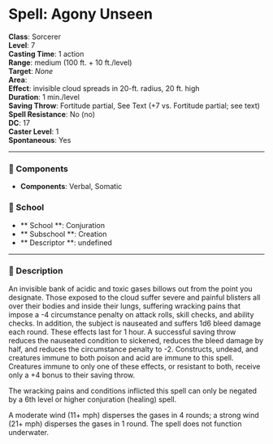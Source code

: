 
# Spell: Agony Unseen
**Class**: Sorcerer  
**Level**: 7  
**Casting Time**: 1 action  
**Range**: medium (100 ft. + 10 ft./level)  
**Target**: _None_  
**Area**:   
**Effect**: invisible cloud spreads in 20-ft. radius, 20 ft. high  
**Duration**: 1 min./level  
**Saving Throw**: Fortitude partial, See Text (+7 vs. Fortitude partial; see text)  
**Spell Resistance**: No (no)  
**DC**: 17  
**Caster Level**: 1  
**Spontaneous**: Yes

---

### 🔮 Components
- **Components**: Verbal, Somatic

### 🏫 School
- ** School **: Conjuration
- ** Subschool **: Creation
- ** Descriptor **: undefined
---

### 📜 Description
An invisible bank of acidic and toxic gases billows out from the point you designate. Those exposed to the cloud suffer severe and painful blisters all over their bodies and inside their lungs, suffering wracking pains that impose a -4 circumstance penalty on attack rolls, skill checks, and ability checks. In addition, the subject is nauseated and suffers 1d6 bleed damage each round. These effects last for 1 hour. A successful saving throw reduces the nauseated condition to sickened, reduces the bleed damage by half, and reduces the circumstance penalty to -2. Constructs, undead, and creatures immune to both poison and acid are immune to this spell. Creatures immune to only one of these effects, or resistant to both, receive only a +4 bonus to their saving throw.

The wracking pains and conditions inflicted this spell can only be negated by a 6th level or higher conjuration (healing) spell.

A moderate wind (11+ mph) disperses the gases in 4 rounds; a strong wind (21+ mph) disperses the gases in 1 round. The spell does not function underwater.
